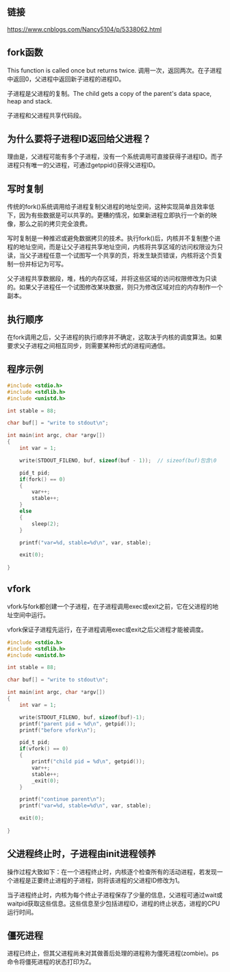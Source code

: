 ## 链接

<https://www.cnblogs.com/Nancy5104/p/5338062.html>



## fork函数

This function is called once but returns twice. 调用一次，返回两次。在子进程中返回0，父进程中返回新子进程的进程ID。

子进程是父进程的复制。The child gets a copy of the parent's data space, heap and stack.

子进程和父进程共享代码段。

## 为什么要将子进程ID返回给父进程？

理由是，父进程可能有多个子进程，没有一个系统调用可直接获得子进程ID。而子进程只有唯一的父进程，可通过getppid()获得父进程ID。

## 写时复制

传统的fork()系统调用给子进程复制父进程的地址空间，这种实现简单且效率低下，因为有些数据是可以共享的。更糟的情况，如果新进程立即执行一个新的映像，那么之前的拷贝完全浪费。

写时复制是一种推迟或避免数据拷贝的技术。执行fork()后，内核并不复制整个进程的地址空间，而是让父子进程共享地址空间，内核将共享区域的访问权限设为只读，当父子进程任意一个试图写一个共享的页，将发生缺页错误，内核将这个页复制一份并标记为可写。

父子进程共享数据段，堆，栈的内存区域，并将这些区域的访问权限修改为只读的。如果父子进程任一个试图修改某块数据，则只为修改区域对应的内存制作一个副本。

## 执行顺序

在fork调用之后，父子进程的执行顺序并不确定，这取决于内核的调度算法。如果要求父子进程之间相互同步，则需要某种形式的进程间通信。

## 程序示例

```c
#include <stdio.h>
#include <stdlib.h>
#include <unistd.h>

int stable = 88;

char buf[] = "write to stdout\n";

int main(int argc, char *argv[])
{
    int var = 1;

    write(STDOUT_FILENO, buf, sizeof(buf - 1));  // sizeof(buf)包含\0

    pid_t pid;
    if(fork() == 0)
    {
        var++;
        stable++;
    }
    else
    {
        sleep(2);
    }

    printf("var=%d, stable=%d\n", var, stable);

    exit(0);
    
}
```

## vfork

vfork与fork都创建一个子进程，在子进程调用exec或exit之前，它在父进程的地址空间中运行。

vfork保证子进程先运行，在子进程调用exec或exit之后父进程才能被调度。

```c
#include <stdio.h>
#include <stdlib.h>
#include <unistd.h>

int stable = 88;

char buf[] = "write to stdout\n";

int main(int argc, char *argv[])
{
    int var = 1;

    write(STDOUT_FILENO, buf, sizeof(buf)-1);
    printf("parent pid = %d\n", getpid());
    printf("before vfork\n");

    pid_t pid;
    if(vfork() == 0)
    {
        printf("child pid = %d\n", getpid());
        var++;
        stable++;
        _exit(0);
    }

    printf("continue parent\n");
    printf("var=%d, stable=%d\n", var, stable);

    exit(0);
    
}
```

## 父进程终止时，子进程由init进程领养

操作过程大致如下：在一个进程终止时，内核逐个检查所有的活动进程，若发现一个进程是正要终止进程的子进程，则将该进程的父进程ID修改为1。

当子进程终止时，内核为每个终止子进程保存了少量的信息，父进程可通过wait或waitpid获取这些信息。这些信息至少包括进程ID，进程的终止状态，进程的CPU运行时间。

## 僵死进程

进程已终止，但其父进程尚未对其做善后处理的进程称为僵死进程(zombie)。ps命令将僵死进程的状态打印为Z。